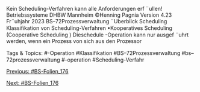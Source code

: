 Kein Scheduling-Verfahren kann alle Anforderungen erf ¨ullen!
Betriebssysteme DHBW Mannheim ©Henning Pagnia Version 4.23 Fr¨uhjahr 2023 BS–72Prozessverwaltung ¨Uberblick Scheduling
Klassiﬁkation von Scheduling-Verfahren
•Kooperatives Scheduling (Cooperative Scheduling )
Dieschedule -Operation kann nur ausgef ¨uhrt werden, wenn ein Prozess von sich aus den Prozessor

   Tags & Topics:
   #-Operation
   #Klassiﬁkation
   #BS–72Prozessverwaltung
   #bs–72prozessverwaltung
   #-operation
   #Scheduling-Verfahr

[Previous: #BS-Folien_176](BS-Folien_176.md)

[Next: #BS-Folien_176](BS-Folien_176.md)